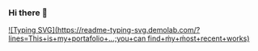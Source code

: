 ### Hi there 👋
[![Typing SVG](https://readme-typing-svg.demolab.com/?lines=This+is+my+portafolio+...;you+can find+ḿy+ḿost+recent+works)](https://git.io/typing-svg)
<!--
**MarianaGuez/MarianaGuez** is a ✨ _special_ ✨ repository because its `README.md` (this file) appears on your GitHub profile.

Here are some ideas to get you started:

- 🔭 I’m currently working on ...
- 🌱 I’m currently learning ...
- 👯 I’m looking to collaborate on ...
- 🤔 I’m looking for help with ...
- 💬 Ask me about ...
- 📫 How to reach me: ...
- 😄 Pronouns: ...
- ⚡ Fun fact: ...
-->
